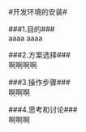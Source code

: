 #开发环境的安装#	

###1.目的###	
aaaa
aaaa
 
###2.方案选择###	 
啊啊啊啊

###3.操作步骤###	   
啊啊啊

###4.思考和讨论###	 
啊啊啊
 